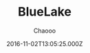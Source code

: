 ---
title: BlueLake
github: https://github.com/chaooo/hexo-theme-BlueLake
demo: https://chaoo.oschina.io/
author: Chaooo
ssg:
  - Hexo
cms:
  - Markdown
date: 2016-11-02T13:05:25.000Z
description: A simple theme for Hexo with great performance on different devices .
draft: true
publish_date: '2016-11-02T13:05:25Z'
update_date: '2022-04-21T08:30:19Z'
github_star: 322
github_fork: 127
---